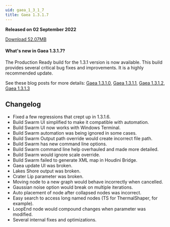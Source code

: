 ```yaml
---
uid: gaea_1_3_1_7
title: Gaea 1.3.1.7
---
```



**Released on 02 September 2022**

<a href="https://get.gaea.app/Release/Gaea-1.3.1.7.exe">Download 52.07MB</a> <br>


<div class="release-note">

#### What's new in Gaea 1.3.1.7?

The Production Ready build for the 1.3.1 version is now available. This build provides several critical bug fixes and improvements. It is a highly recommended update.

See these blog posts for more details: [Gaea 1.3.1.0](https://blog.quadspinner.com/gaea-1-3-1-0-bleeding-edge/), [Gaea 1.3.1.1](https://blog.quadspinner.com/gaea-1-3-1-1-bleeding-edge/), [Gaea 1.3.1.2](https://blog.quadspinner.com/gaea-1-3-1-2-bleeding-edge/), [Gaea 1.3.1.3](https://blog.quadspinner.com/gaea-1-3-1-3-bleeding-edge/)

## Changelog
- Fixed a few regressions that crept up in 1.3.1.6.
- Build Swarm UI simplified to make it compatible with automation.
- Build Swarm UI now works with Windows Terminal.
- Build Swarm automation was being ignored in some cases.
- Build Swarm Output path override would create incorrect file path.
- Build Swarm has new command line options.
- Build Swarm command line help overhauled and made more detailed.
- Build Swarm would ignore scale override.
- Build Swarm failed to generate XML map in Houdini Bridge.
- Gaea update UI was broken.
- Lakes Shore output was broken.
- Crater Lip parameter was broken.
- Moving node to a new graph would behave incorrectly when cancelled.
- Gaussian noise option would break on multiple iterations.
- Auto placement of node after collapsed nodes was incorrect.
- Easy search to access long named nodes (TS for ThermalShaper, for example).
- LoopEnd node would compound changes when parameter was modified.
- Several internal fixes and optimizations.
</div>
